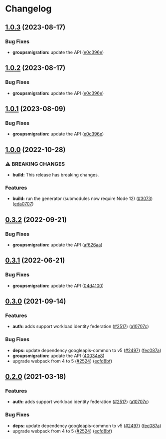 # Changelog

## [1.0.3](https://github.com/googleapis/google-api-nodejs-client/compare/groupsmigration-v1.0.2...groupsmigration-v1.0.3) (2023-08-17)


### Bug Fixes

* **groupsmigration:** update the API ([e0c396e](https://github.com/googleapis/google-api-nodejs-client/commit/e0c396e9d05480f0eb2815758187b69e14b33dcd))

## [1.0.2](https://github.com/googleapis/google-api-nodejs-client/compare/groupsmigration-v1.0.1...groupsmigration-v1.0.2) (2023-08-17)


### Bug Fixes

* **groupsmigration:** update the API ([e0c396e](https://github.com/googleapis/google-api-nodejs-client/commit/e0c396e9d05480f0eb2815758187b69e14b33dcd))

## [1.0.1](https://github.com/googleapis/google-api-nodejs-client/compare/groupsmigration-v1.0.0...groupsmigration-v1.0.1) (2023-08-09)


### Bug Fixes

* **groupsmigration:** update the API ([e0c396e](https://github.com/googleapis/google-api-nodejs-client/commit/e0c396e9d05480f0eb2815758187b69e14b33dcd))

## [1.0.0](https://github.com/googleapis/google-api-nodejs-client/compare/groupsmigration-v0.3.2...groupsmigration-v1.0.0) (2022-10-28)


### ⚠ BREAKING CHANGES

* **build:** This release has breaking changes.

### Features

* **build:** run the generator (submodules now require Node 12) ([#3073](https://github.com/googleapis/google-api-nodejs-client/issues/3073)) ([eda0707](https://github.com/googleapis/google-api-nodejs-client/commit/eda07079dadab46a80b6f9ede618f4f43030169e))

## [0.3.2](https://github.com/googleapis/google-api-nodejs-client/compare/groupsmigration-v0.3.1...groupsmigration-v0.3.2) (2022-09-21)


### Bug Fixes

* **groupsmigration:** update the API ([af626aa](https://github.com/googleapis/google-api-nodejs-client/commit/af626aa5f7b86c144b1c1398fa3238072b195328))

## [0.3.1](https://github.com/googleapis/google-api-nodejs-client/compare/groupsmigration-v0.3.0...groupsmigration-v0.3.1) (2022-06-21)


### Bug Fixes

* **groupsmigration:** update the API ([04d4100](https://github.com/googleapis/google-api-nodejs-client/commit/04d4100def7b804b79710d2bb6b2deebc97f5068))

## [0.3.0](https://www.github.com/googleapis/google-api-nodejs-client/compare/groupsmigration-v0.2.0...groupsmigration-v0.3.0) (2021-09-14)


### Features

* **auth:** adds support workload identity federation ([#2517](https://www.github.com/googleapis/google-api-nodejs-client/issues/2517)) ([a10707c](https://www.github.com/googleapis/google-api-nodejs-client/commit/a10707c477759e7c9ef6360a2fe800856fb600c1))


### Bug Fixes

* **deps:** update dependency googleapis-common to v5 ([#2497](https://www.github.com/googleapis/google-api-nodejs-client/issues/2497)) ([fec087a](https://www.github.com/googleapis/google-api-nodejs-client/commit/fec087abcf3d994dd41c3ffa0a0c12b1f9f09dae))
* **groupsmigration:** update the API ([40034e8](https://www.github.com/googleapis/google-api-nodejs-client/commit/40034e8c2a5ab7e5c914fc7e3d1a721b788d8524))
* upgrade webpack from 4 to 5  ([#2524](https://www.github.com/googleapis/google-api-nodejs-client/issues/2524)) ([ecfd8bf](https://www.github.com/googleapis/google-api-nodejs-client/commit/ecfd8bfcd06e1beabff7ec9a8c4000222379eb8d))

## [0.2.0](https://www.github.com/googleapis/google-api-nodejs-client/compare/groupsmigration-v0.1.0...groupsmigration-v0.2.0) (2021-03-18)


### Features

* **auth:** adds support workload identity federation ([#2517](https://www.github.com/googleapis/google-api-nodejs-client/issues/2517)) ([a10707c](https://www.github.com/googleapis/google-api-nodejs-client/commit/a10707c477759e7c9ef6360a2fe800856fb600c1))


### Bug Fixes

* **deps:** update dependency googleapis-common to v5 ([#2497](https://www.github.com/googleapis/google-api-nodejs-client/issues/2497)) ([fec087a](https://www.github.com/googleapis/google-api-nodejs-client/commit/fec087abcf3d994dd41c3ffa0a0c12b1f9f09dae))
* upgrade webpack from 4 to 5  ([#2524](https://www.github.com/googleapis/google-api-nodejs-client/issues/2524)) ([ecfd8bf](https://www.github.com/googleapis/google-api-nodejs-client/commit/ecfd8bfcd06e1beabff7ec9a8c4000222379eb8d))
